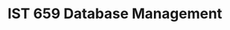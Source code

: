 # IST 659 Database Management

<!-- Class and Project Description
  The Database Management class taught by Chad Harper, covered the fundamentals
of database design and implementation. It focused on designing entity relationships, normalization, and building these structures using SQL Server. The lab assignments for this class aimed to reinforce each step required for building a database from scratch using Video Casting as an example. The early lab assignments focused on building entity relationships and designing data tables. Understanding the types of connections was crucial to the overall database design. This included creating primary and foreign keys with varying types of connections (one to many, one to one, many to many). The lab assignments that followed focused on teaching the SQL skills required for creating a database. This included querying data, creating tables, updating and inserting into these tables, altering tables, and concepts such as views, indexes, stored procedures, functions, and transactions. Later on, these labs introduced the important concept of database security by defining roles and permissions. Ultimately the SQL database was connected through SQL Server Management Studio (SSMS) in order to implement descriptive statistics.
	The project for this class involved building a database of house plant in
order to distinguish the different types of care and propagation. The first part of this project was determining what characteristics were essential to the care of a plant. A data dictionary was created in order to provide an outline to the database. This dictionary consisted of five tables: plant, propagation, origin, leaf, and care instructions. Within each of these tables, various columns were identified, for example, the leaf table contained shape, color, and physical attributes. This data dictionary was then used to create an entity relationship diagram or logical model using draw.io to visualize the database relationships. Using raw SQL scripts, the database was constructed with the tables and columns listed in the ER diagram. Ultimately, the database contained seven tables: plant detail, leaf detail, leaf shape, plant name, plant detail propagation, propagation, and care instructions. Two of the tables, leaf detail and plant detail propagation acted as junction tables to accommodate many to many relationships. Once constructed, the tables were populated using the plant information saved in Microsoft Excel. This Excel file contained all the recorded details of the house plants. The SQL Server database was linked to Microsoft Access where various forms could be created. These forms would allow users to save additional plant information to the SQL database. This Access file would act as rudimentary software to provide the care and propagation instructions for each of the plants.

Learning Objectives
  The goal for this class involved understanding the lift-cycle of database
development. This would include the understanding of data and database concepts. This course also intended to teach the fundamentals of SQL, the scripting language of databases. The project emphasized all the steps required for constructing a database from early design to implementation. Data management teachings included data security, privacy, and backup/recovery while database design teaching included modeling and data normalization. The project reinforced the step-by-step methods of database development. By starting with a business problem (How to properly care for and propagate house plants), the practicality and implementation of a database can be more easily understood. The forms and reports that connected to the SQL Server database are examples of how software and analysis rely on good database design. Analytical insights and software functionality are dependent on the database in which they connect. When a business question is proposed, the database must be constructed according to business use cases. Databases are an essential part of data science as a whole. The class and project bring these two parts of data science together through the connection of the database to analytical and visualization software using SSMS. -->
